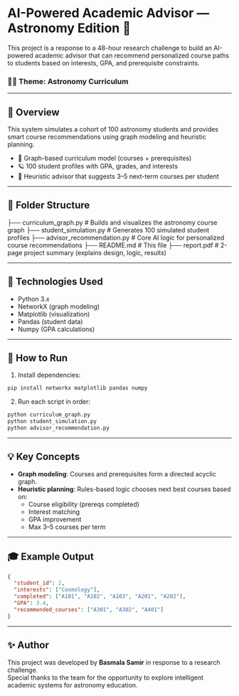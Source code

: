 # AI-Powered Academic Advisor — Astronomy Edition 🌌

This project is a response to a 48-hour research challenge to build an AI-powered academic advisor that can recommend personalized course paths to students based on interests, GPA, and prerequisite constraints. 

### 👩‍🚀 Theme: Astronomy Curriculum

---

## 📘 Overview

This system simulates a cohort of 100 astronomy students and provides smart course recommendations using graph modeling and heuristic planning.

- 🧠 Graph-based curriculum model (courses + prerequisites)
- 🪐 100 student profiles with GPA, grades, and interests
- 🤖 Heuristic advisor that suggests 3–5 next-term courses per student

---


## 📂 Folder Structure 

   ├── curriculum_graph.py # Builds and visualizes the astronomy course graph 
   ├── student_simulation.py # Generates 100 simulated student profiles
   ├── advisor_recommendation.py # Core AI logic for personalized course recommendations 
   ├── README.md # This file 
   ├── report.pdf # 2-page project summary (explains design, logic, results) 
         



---

## 🧱 Technologies Used

- Python 3.x
- NetworkX (graph modeling)
- Matplotlib (visualization)
- Pandas (student data)
- Numpy (GPA calculations)


---

## 🔧 How to Run

1. Install dependencies:

```bash
pip install networkx matplotlib pandas numpy
```

2. Run each script in order:
```bash
python curriculum_graph.py
python student_simulation.py
python advisor_recommendation.py
```

---

## 💡 Key Concepts

- **Graph modeling**: Courses and prerequisites form a directed acyclic graph.
- **Heuristic planning**: Rules-based logic chooses next best courses based on:
  - Course eligibility (prereqs completed)
  - Interest matching
  - GPA improvement
  - Max 3–5 courses per term

---

## 🎓 Example Output

```json
{
  "student_id": 2,
  "interests": ["Cosmology"],
  "completed": ["A101", "A102", "A103", "A201", "A202"],
  "GPA": 3.4,
  "recommended_courses": ["A301", "A302", "A401"]
}

```
---

## ✨ Author

This project was developed by **Basmala Samir** in response to a research challenge.  
Special thanks to the team for the opportunity to explore intelligent academic systems for astronomy education.




